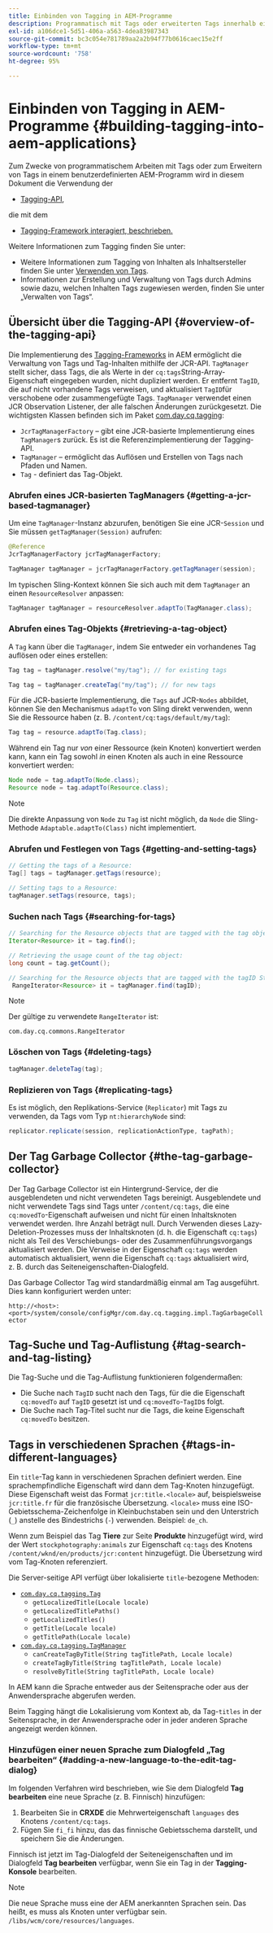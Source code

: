 ```yaml
---
title: Einbinden von Tagging in AEM-Programme
description: Programmatisch mit Tags oder erweiterten Tags innerhalb eines benutzerdefinierten AEM-Programms arbeiten
exl-id: a106dce1-5d51-406a-a563-4dea83987343
source-git-commit: bc3c054e781789aa2a2b94f77b0616caec15e2ff
workflow-type: tm+mt
source-wordcount: '758'
ht-degree: 95%

---
```


# Einbinden von Tagging in AEM-Programme {#building-tagging-into-aem-applications}

Zum Zwecke von programmatischem Arbeiten mit Tags oder zum Erweitern von Tags in einem benutzerdefinierten AEM-Programm wird in diesem Dokument die Verwendung der

* [Tagging-API](https://www.adobe.io/experience-manager/reference-materials/cloud-service/javadoc/com/day/cq/tagging/package-summary.html),

die mit dem

* [Tagging-Framework interagiert, beschrieben.](tagging-framework.md)

Weitere Informationen zum Tagging finden Sie unter:

* Weitere Informationen zum Tagging von Inhalten als Inhaltsersteller finden Sie unter [Verwenden von Tags](/help/sites-cloud/authoring/features/tags.md).
* Informationen zur Erstellung und Verwaltung von Tags durch Admins sowie dazu, welchen Inhalten Tags zugewiesen werden, finden Sie unter „Verwalten von Tags“.

## Übersicht über die Tagging-API {#overview-of-the-tagging-api}

Die Implementierung des [Tagging-Frameworks](tagging-framework.md) in AEM ermöglicht die Verwaltung von Tags und Tag-Inhalten mithilfe der JCR-API. `TagManager` stellt sicher, dass Tags, die als Werte in der `cq:tags`String-Array-Eigenschaft eingegeben wurden, nicht dupliziert werden. Er entfernt `TagID`, die auf nicht vorhandene Tags verweisen, und aktualisiert `TagID`für verschobene oder zusammengefügte Tags. `TagManager` verwendet einen JCR Observation Listener, der alle falschen Änderungen zurückgesetzt. Die wichtigsten Klassen befinden sich im Paket [com.day.cq.tagging](https://www.adobe.io/experience-manager/reference-materials/cloud-service/javadoc/com/day/cq/tagging/package-summary.html):

* `JcrTagManagerFactory` – gibt eine JCR-basierte Implementierung eines `TagManager`s zurück. Es ist die Referenzimplementierung der Tagging-API.
* `TagManager` – ermöglicht das Auflösen und Erstellen von Tags nach Pfaden und Namen.
* `Tag` - definiert das Tag-Objekt.

### Abrufen eines JCR-basierten TagManagers {#getting-a-jcr-based-tagmanager}

Um eine `TagManager`-Instanz abzurufen, benötigen Sie eine JCR-`Session` und Sie müssen `getTagManager(Session)` aufrufen:

```java
@Reference
JcrTagManagerFactory jcrTagManagerFactory;

TagManager tagManager = jcrTagManagerFactory.getTagManager(session);
```

Im typischen Sling-Kontext können Sie sich auch mit dem `TagManager` an einen `ResourceResolver` anpassen:

```java
TagManager tagManager = resourceResolver.adaptTo(TagManager.class);
```

### Abrufen eines Tag-Objekts {#retrieving-a-tag-object}

A `Tag` kann über die `TagManager`, indem Sie entweder ein vorhandenes Tag auflösen oder eines erstellen:

```java
Tag tag = tagManager.resolve("my/tag"); // for existing tags

Tag tag = tagManager.createTag("my/tag"); // for new tags
```

Für die JCR-basierte Implementierung, die `Tags` auf JCR-`Nodes` abbildet, können Sie den Mechanismus `adaptTo` von Sling direkt verwenden, wenn Sie die Ressource haben (z. B. `/content/cq:tags/default/my/tag`):

```java
Tag tag = resource.adaptTo(Tag.class);
```

Während ein Tag nur *von* einer Ressource (kein Knoten) konvertiert werden kann, kann ein Tag sowohl *in* einen Knoten als auch in eine Ressource konvertiert werden:

```java
Node node = tag.adaptTo(Node.class);
Resource node = tag.adaptTo(Resource.class);
```

>[!NOTE]
>
>Die direkte Anpassung von `Node` zu `Tag` ist nicht möglich, da `Node` die Sling-Methode `Adaptable.adaptTo(Class)` nicht implementiert.

### Abrufen und Festlegen von Tags {#getting-and-setting-tags}

```java
// Getting the tags of a Resource:
Tag[] tags = tagManager.getTags(resource);

// Setting tags to a Resource:
tagManager.setTags(resource, tags);
```

### Suchen nach Tags {#searching-for-tags}

```java
// Searching for the Resource objects that are tagged with the tag object:
Iterator<Resource> it = tag.find();

// Retrieving the usage count of the tag object:
long count = tag.getCount();

// Searching for the Resource objects that are tagged with the tagID String:
 RangeIterator<Resource> it = tagManager.find(tagID);
```

>[!NOTE]
>
>Der gültige zu verwendete `RangeIterator` ist:
>
>`com.day.cq.commons.RangeIterator`

### Löschen von Tags {#deleting-tags}

```java
tagManager.deleteTag(tag);
```

### Replizieren von Tags {#replicating-tags}

Es ist möglich, den Replikations-Service (`Replicator`) mit Tags zu verwenden, da Tags vom Typ `nt:hierarchyNode` sind:

```java
replicator.replicate(session, replicationActionType, tagPath);
```

## Der Tag Garbage Collector {#the-tag-garbage-collector}

Der Tag Garbage Collector ist ein Hintergrund-Service, der die ausgeblendeten und nicht verwendeten Tags bereinigt. Ausgeblendete und nicht verwendete Tags sind Tags unter `/content/cq:tags`, die eine `cq:movedTo`-Eigenschaft aufweisen und nicht für einen Inhaltsknoten verwendet werden. Ihre Anzahl beträgt null. Durch Verwenden dieses Lazy-Deletion-Prozesses muss der Inhaltsknoten (d. h. die Eigenschaft `cq:tags`) nicht als Teil des Verschiebungs- oder des Zusammenführungsvorgangs aktualisiert werden. Die Verweise in der Eigenschaft `cq:tags` werden automatisch aktualisiert, wenn die Eigenschaft `cq:tags` aktualisiert wird, z. B. durch das Seiteneigenschaften-Dialogfeld.

Das Garbage Collector Tag wird standardmäßig einmal am Tag ausgeführt. Dies kann konfiguriert werden unter:

`http://<host>:<port>/system/console/configMgr/com.day.cq.tagging.impl.TagGarbageCollector`

## Tag-Suche und Tag-Auflistung {#tag-search-and-tag-listing}

Die Tag-Suche und die Tag-Auflistung funktionieren folgendermaßen:

* Die Suche nach `TagID` sucht nach den Tags, für die die Eigenschaft `cq:movedTo` auf `TagID` gesetzt ist und `cq:movedTo`-`TagID`s folgt.
* Die Suche nach Tag-Titel sucht nur die Tags, die keine Eigenschaft `cq:movedTo` besitzen.

## Tags in verschiedenen Sprachen {#tags-in-different-languages}

Ein `title`-Tag kann in verschiedenen Sprachen definiert werden. Eine sprachempfindliche Eigenschaft wird dann dem Tag-Knoten hinzugefügt. Diese Eigenschaft weist das Format `jcr:title.<locale>` auf, beispielsweise `jcr:title.fr` für die französische Übersetzung. `<locale>` muss eine ISO-Gebietsschema-Zeichenfolge in Kleinbuchstaben sein und den Unterstrich (`_`) anstelle des Bindestrichs (`-`) verwenden. Beispiel: `de_ch`.

Wenn zum Beispiel das Tag **Tiere** zur Seite **Produkte** hinzugefügt wird, wird der Wert `stockphotography:animals` zur Eigenschaft `cq:tags` des Knotens `/content/wknd/en/products/jcr:content` hinzugefügt. Die Übersetzung wird vom Tag-Knoten referenziert.

Die Server-seitige API verfügt über lokalisierte `title`-bezogene Methoden:

* [`com.day.cq.tagging.Tag`](https://www.adobe.io/experience-manager/reference-materials/cloud-service/javadoc/com/day/cq/tagging/Tag.html)
   * `getLocalizedTitle(Locale locale)`
   * `getLocalizedTitlePaths()`
   * `getLocalizedTitles()`
   * `getTitle(Locale locale)`
   * `getTitlePath(Locale locale)`
* [`com.day.cq.tagging.TagManager`](https://www.adobe.io/experience-manager/reference-materials/cloud-service/javadoc/com/day/cq/tagging/TagManager.html)
   * `canCreateTagByTitle(String tagTitlePath, Locale locale)`
   * `createTagByTitle(String tagTitlePath, Locale locale)`
   * `resolveByTitle(String tagTitlePath, Locale locale)`

In AEM kann die Sprache entweder aus der Seitensprache oder aus der Anwendersprache abgerufen werden.

Beim Tagging hängt die Lokalisierung vom Kontext ab, da Tag-`titles` in der Seitensprache, in der Anwendersprache oder in jeder anderen Sprache angezeigt werden können.

### Hinzufügen einer neuen Sprache zum Dialogfeld „Tag bearbeiten“ {#adding-a-new-language-to-the-edit-tag-dialog}

Im folgenden Verfahren wird beschrieben, wie Sie dem Dialogfeld **Tag bearbeiten** eine neue Sprache (z. B. Finnisch) hinzufügen:

1. Bearbeiten Sie in **CRXDE** die Mehrwerteigenschaft `languages` des Knotens `/content/cq:tags`.
1. Fügen Sie `fi_fi` hinzu, das das finnische Gebietsschema darstellt, und speichern Sie die Änderungen.

Finnisch ist jetzt im Tag-Dialogfeld der Seiteneigenschaften und im Dialogfeld **Tag bearbeiten** verfügbar, wenn Sie ein Tag in der **Tagging-Konsole** bearbeiten.

>[!NOTE]
>
>Die neue Sprache muss eine der AEM anerkannten Sprachen sein. Das heißt, es muss als Knoten unter verfügbar sein. `/libs/wcm/core/resources/languages`.
